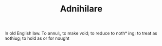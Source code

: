 ---
title: Adnihilare
permalink: "/definitions/adnihilare.html"
body: In old English law. To annul;, to make void; to reduce to noth* ing; to treat
  as nothiug; to hold as or for nought
published_at: '2018-07-07'
layout: post
---